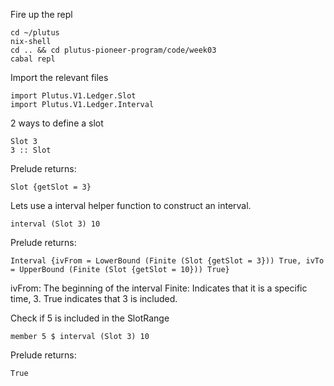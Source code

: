 Fire up the repl
```
cd ~/plutus
nix-shell
cd .. && cd plutus-pioneer-program/code/week03
cabal repl
```

Import the relevant files

```
import Plutus.V1.Ledger.Slot
import Plutus.V1.Ledger.Interval
```
2 ways to define a slot
```
Slot 3
3 :: Slot
```
Prelude returns:
```
Slot {getSlot = 3}
```
Lets use a interval helper function to construct an interval.
```
interval (Slot 3) 10
```
Prelude returns:
```
Interval {ivFrom = LowerBound (Finite (Slot {getSlot = 3})) True, ivTo = UpperBound (Finite (Slot {getSlot = 10})) True}
```
ivFrom: The beginning of the interval
Finite: Indicates that it is a specific time, 3. True indicates that 3 is included.

Check if 5 is included in the SlotRange
```
member 5 $ interval (Slot 3) 10
```
Prelude returns:
```
True
```

